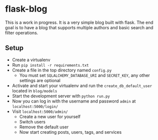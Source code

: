 # flask-blog

This is a work in progress. It is a very simple blog built with flask. The end goal is to have a blog that supports multiple authors and basic search and filter operations.

## Setup

- Create a virtualenv
- Run `pip install -r requirements.txt`
- Create a file in the top directory named `config.py`
    - You must set `SQLALCHEMY_DATABASE_URI` and `SECRET_KEY`, any other settings are optional
- Activate and start your virtualenv and run the `create_db_default_user` located in `blog/models`
- Start the development server with `python run.py`
- Now you can log in with the username and password `admin` at `localhost:5000/login/`
- Visit `localhost:5000/admin/`
    - Create a new user for yourself
    - Switch users
    - Remove the default user
    - Now start creating posts, users, tags, and services